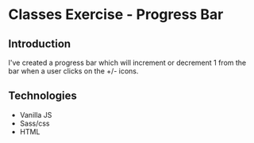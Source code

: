 # Classes Exercise - Progress Bar

## Introduction

I've created a progress bar which will increment or decrement 1 from the bar when a user clicks on the +/- icons.

## Technologies

- Vanilla JS
- Sass/css
- HTML
